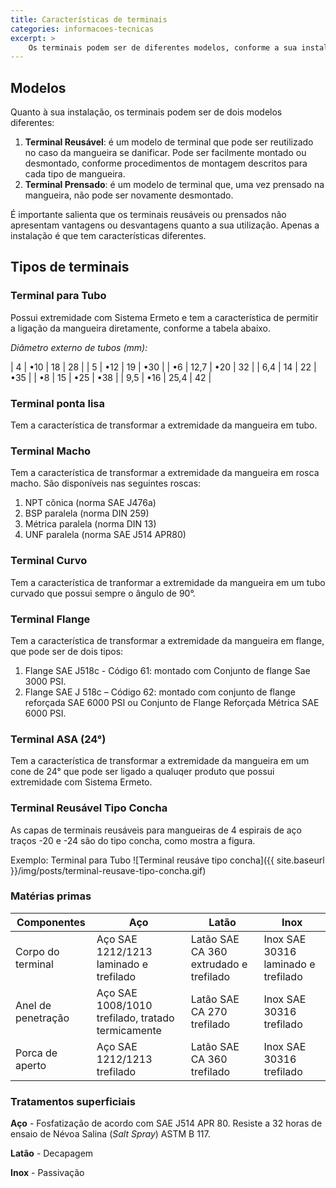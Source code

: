 ```yaml
---
title: Características de terminais
categories: informacoes-tecnicas
excerpt: >
    Os terminais podem ser de diferentes modelos, conforme a sua instalação, formato e função. Veja estas e outras características dos terminais de mangueiras.
---
```


## Modelos

Quanto à sua instalação, os terminais podem ser de dois modelos diferentes:

1. **Terminal Reusável**: é um modelo de terminal que pode ser reutilizado no caso da mangueira se danificar. Pode ser facilmente montado ou desmontado, conforme procedimentos de montagem descritos para cada tipo de mangueira.
2. **Terminal Prensado**: é um modelo de terminal que, uma vez prensado na mangueira, não pode ser novamente desmontado.

É importante salienta que os terminais reusáveis ou prensados não apresentam vantagens ou desvantagens quanto a sua utilização. Apenas a instalação é que tem características diferentes.

## Tipos de terminais

### Terminal para Tubo

Possui extremidade com Sistema Ermeto e tem a característica de permitir a ligação da mangueira diretamente, conforme a tabela abaixo.

*Diâmetro externo de tubos (mm):*

|  4    | •10   |  18   |   28  |
|  5    | •12   |  19   |  •30  |
| •6    |  12,7 | •20   |   32  |
|  6,4  |  14   |  22   |  •35  |
| •8    |  15   | •25   |  •38  |
|  9,5  | •16   |  25,4 |   42  |

### Terminal ponta lisa

Tem a característica de transformar a extremidade da mangueira em tubo.

### Terminal Macho

Tem a característica de transformar a extremidade da mangueira em rosca macho. São disponíveis nas seguintes roscas:

1. NPT cônica (norma SAE J476a)
2. BSP paralela (norma DIN 259)
3. Métrica paralela (norma DIN 13)
4. UNF paralela (norma SAE J514 APR80)

### Terminal Curvo

Tem a característica de tranformar a extremidade da mangueira em um tubo curvado que possui sempre o ângulo de 90°.

### Terminal Flange

Tem a característica de transformar a extremidade da mangueira em flange, que pode ser de dois tipos:

1. Flange SAE J518c - Código 61: montado com Conjunto de flange Sae 3000 PSI.
2. Flange SAE J 518c – Código 62: montado com conjunto de flange reforçada SAE 6000 PSI ou Conjunto de Flange Reforçada Métrica SAE 6000 PSI.

### Terminal ASA (24°)

Tem a característica de transformar a extremidade da mangueira em um cone de 24° que pode ser ligado a qualuqer produto que possui extremidade com Sistema Ermeto.

### Terminal Reusável Tipo Concha

As capas de terminais reusáveis para mangueiras de 4 espirais de aço traços -20 e -24 são do tipo concha, como mostra a figura.

Exemplo: Terminal para Tubo
![Terminal reusáve tipo concha]({{ site.baseurl }}/img/posts/terminal-reusave-tipo-concha.gif)

### Matérias primas

| Componentes | Aço   | Latão | Inox  |
| ----------- | ----- | ----- | ----- |
| Corpo do terminal  | Aço SAE 1212/1213 laminado e trefilado | Latão SAE CA 360 extrudado e trefilado | Inox SAE 30316 laminado e trefilado |
| Anel de penetração |  Aço SAE 1008/1010 trefilado, tratado termicamente | Latão SAE CA 270 trefilado | Inox SAE 30316 trefilado |
| Porca de aperto    | Aço SAE 1212/1213 trefilado | Latão SAE CA 360 trefilado | Inox SAE 30316 trefilado |

### Tratamentos superficiais

**Aço** - Fosfatização de acordo com SAE J514 APR 80. Resiste a 32 horas de ensaio de Névoa Salina (*Salt Spray*) ASTM B 117.

**Latão** - Decapagem

**Inox** - Passivação